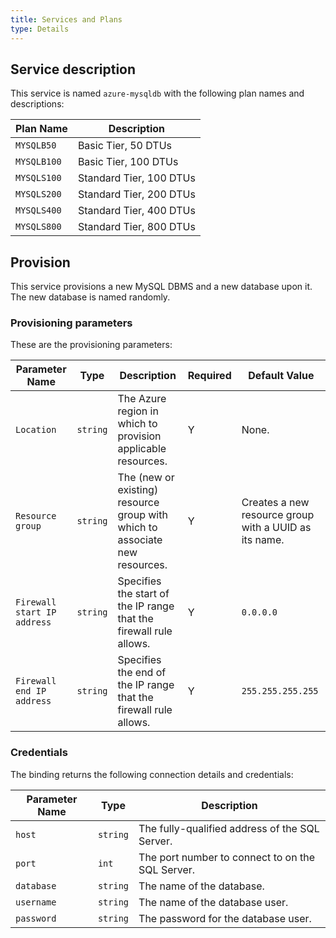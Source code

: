 ```yaml
---
title: Services and Plans
type: Details
---
```


## Service description
This service is named `azure-mysqldb` with the following plan names and descriptions:

| Plan Name | Description |
|-----------|-------------|
| `MYSQLB50` | Basic Tier, 50 DTUs |
| `MYSQLB100` | Basic Tier, 100 DTUs |
| `MYSQLS100` | Standard Tier, 100 DTUs |
| `MYSQLS200` | Standard Tier, 200 DTUs |
| `MYSQLS400` | Standard Tier, 400 DTUs |
| `MYSQLS800` | Standard Tier, 800 DTUs |

## Provision

This service provisions a new MySQL DBMS and a new database upon it. The new database is named randomly.

### Provisioning parameters

These are the provisioning parameters:

| Parameter Name | Type | Description | Required | Default Value |
|----------------|------|-------------|----------|---------------|
| `Location` | `string` | The Azure region in which to provision applicable resources. | Y | None. |
| `Resource group` | `string` | The (new or existing) resource group with which to associate new resources. | Y | Creates a new resource group with a UUID as its name. |
| `Firewall start IP address` | `string` | Specifies the start of the IP range that the firewall rule allows. | Y | `0.0.0.0` |
| `Firewall end IP address` | `string` | Specifies the end of the IP range that the firewall rule allows. | Y | `255.255.255.255` |

### Credentials

The binding returns the following connection details and credentials:

| Parameter Name | Type | Description |
|----------------|------|-------------|
| `host` | `string` | The fully-qualified address of the SQL Server. |
| `port` | `int	` | The port number to connect to on the SQL Server. |
| `database` | `string` | The name of the database. |
| `username` | `string` | The name of the database user. |
| `password` | `string` | The password for the database user. |
